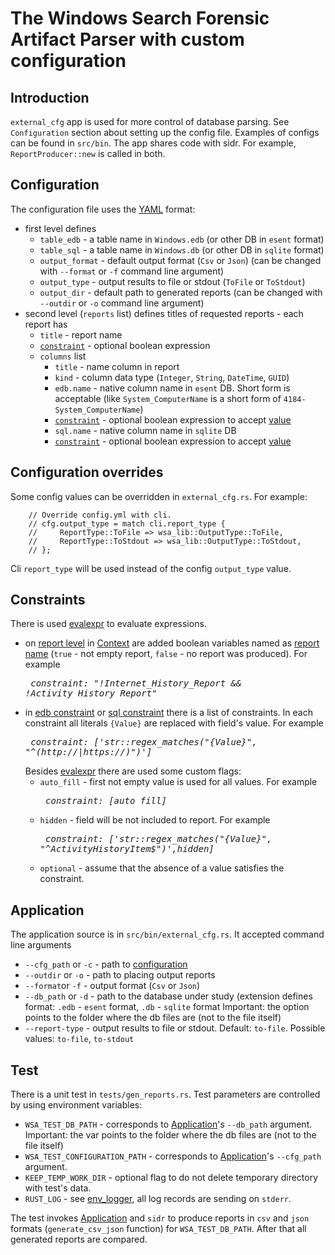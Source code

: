 # The Windows Search Forensic Artifact Parser with custom configuration

## Introduction
`external_cfg` app is used for more control of database parsing. See `Configuration` section about setting up
the config file. Examples of configs can be found in `src/bin`.
The app shares code with sidr. For example, `ReportProducer::new` is called in both.

## Configuration
The configuration file uses the [YAML](https://yaml.org/) format:
- first level defines
  - `table_edb` - a table name in `Windows.edb` (or other DB in `esent` format)
  - `table_sql` -  a table name in `Windows.db`  (or other DB in `sqlite` format)
  - `output_format` - default output format (`Csv` or `Json`) (can be changed with `--format` or `-f` command line argument)
  - `output_type` - output results to file or stdout (`ToFile` or `ToStdout`)
  - `output_dir` - default path to generated reports (can be changed with `--outdir` or `-o` command line argument)
- second level (`reports` list) defines titles of requested reports - each report has
  - <a name="rep_title"></a>`title` - report name
  - <a name="rep_constraint"></a>[`constraint`](#constraints) - optional boolean expression
  - `columns` list
    - `title` - name column in report
    - `kind` - column data type (`Integer`, `String`, `DateTime`, `GUID`)
    - <a name="edb_name"></a>`edb.name` - native column name in `esent` DB. Short form is acceptable (like `System_ComputerName` is a short form of `4184-System_ComputerName`)
    - <a name="edb_constraint"></a>[`constraint`](#constraints) - optional boolean expression to accept [value](#edb_name)
    - <a name="sql_name"></a>`sql.name` - native column name in `sqlite` DB
    - <a name="sql_constraint"></a>[`constraint`](#constraints) - optional boolean expression to accept [value](#sql_name)

## Configuration overrides
Some config values can be overridden in `external_cfg.rs`. For example:
```
    // Override config.yml with cli.
    // cfg.output_type = match cli.report_type {
    //     ReportType::ToFile => wsa_lib::OutputType::ToFile,
    //     ReportType::ToStdout => wsa_lib::OutputType::ToStdout,
    // };
```
Cli `report_type` will be used instead of the config `output_type` value.

## Constraints
There is used [evalexpr](https://docs.rs/evalexpr/latest/evalexpr/) to evaluate expressions.
- on [report level](#rep_constraint) in [Context](https://docs.rs/evalexpr/latest/evalexpr/trait.Context.html) are added boolean variables named as [report name](#rep_title) (`true` - not empty report, `false` - no report was produced).
  For example   
  *<pre>    constraint: "!Internet_History_Report && !Activity_History_Report"</pre>*
- in [edb constraint](#edb_constraint) or [sql constraint](#sql_constraint) there is a list of constraints. 
  In each constraint all literals `{Value}` are replaced with field's value. For example  
  *<pre>    constraint: ['str::regex_matches("{Value}", "^(http://|https://)")']</pre>*
  Besides [evalexpr](https://docs.rs/evalexpr/latest/evalexpr/) there are used some custom flags:
  - `auto_fill` - first not empty value is used for all values. For example
    *<pre>    constraint: [auto_fill]</pre>*
  - `hidden` - field will be not included to report. For example
    *<pre>    constraint: ['str::regex_matches("{Value}", "^ActivityHistoryItem$")',hidden]</pre>*
  - `optional` - assume that the absence of a value satisfies the constraint.

## Application

The application source is in `src/bin/external_cfg.rs`. It accepted command line arguments
- `--cfg_path` or `-c` - path to [configuration](#configuration)
- `--outdir` or `-o` - path to placing output reports
- `--format`or `-f` - output format (`Csv` or `Json`)
- `--db_path` or `-d` - path to the database under study (extension defines format: `.edb` - `esent` format, `.db` - `sqlite` format
                        Important: the option points to the folder where the db files are (not to the file itself)
- `--report-type` - output results to file or stdout. Default: `to-file`. Possible values: `to-file`, `to-stdout`

## Test
There is a unit test in `tests/gen_reports.rs`. Test parameters are controlled by using environment variables:
- `WSA_TEST_DB_PATH` - corresponds to [Application](#application)'s `--db_path` argument.
                       Important: the var points to the folder where the db files are (not to the file itself)
- `WSA_TEST_CONFIGURATION_PATH`  - corresponds to [Application](#application)'s `--cfg_path` argument.
- `KEEP_TEMP_WORK_DIR` - optional flag to do not delete temporary directory with test's data.
- `RUST_LOG` - see [env_logger](https://docs.rs/env_logger/latest/env_logger/), all log records are sending on `stderr`.

The test invokes [Application](#application) and `sidr` to produce reports in `csv` and `json` formats 
(`generate_csv_json` function) for `WSA_TEST_DB_PATH`. After that all generated reports are compared. 
